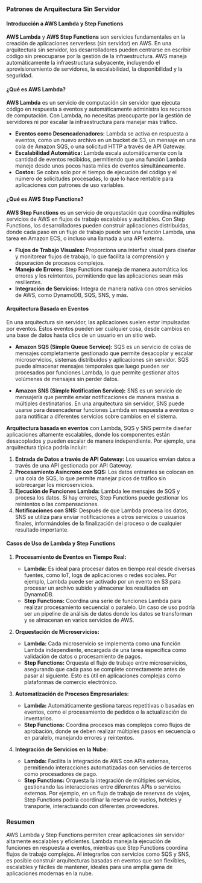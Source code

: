 ### Patrones de Arquitectura Sin Servidor

#### Introducción a AWS Lambda y Step Functions

**AWS Lambda** y **AWS Step Functions** son servicios fundamentales en la creación de aplicaciones serverless (sin servidor) en AWS. En una arquitectura sin servidor, los desarrolladores pueden centrarse en escribir código sin preocuparse por la gestión de la infraestructura. AWS maneja automáticamente la infraestructura subyacente, incluyendo el aprovisionamiento de servidores, la escalabilidad, la disponibilidad y la seguridad.

#### ¿Qué es AWS Lambda?

**AWS Lambda** es un servicio de computación sin servidor que ejecuta código en respuesta a eventos y automáticamente administra los recursos de computación. Con Lambda, no necesitas preocuparte por la gestión de servidores ni por escalar la infraestructura para manejar más tráfico.

- **Eventos como Desencadenadores:** Lambda se activa en respuesta a eventos, como un nuevo archivo en un bucket de S3, un mensaje en una cola de Amazon SQS, o una solicitud HTTP a través de API Gateway.
- **Escalabilidad Automática:** Lambda escala automáticamente con la cantidad de eventos recibidos, permitiendo que una función Lambda maneje desde unos pocos hasta miles de eventos simultáneamente.
- **Costos:** Se cobra solo por el tiempo de ejecución del código y el número de solicitudes procesadas, lo que lo hace rentable para aplicaciones con patrones de uso variables.

#### ¿Qué es AWS Step Functions?

**AWS Step Functions** es un servicio de orquestación que coordina múltiples servicios de AWS en flujos de trabajo escalables y auditables. Con Step Functions, los desarrolladores pueden construir aplicaciones distribuidas, donde cada paso en un flujo de trabajo puede ser una función Lambda, una tarea en Amazon ECS, o incluso una llamada a una API externa.

- **Flujos de Trabajo Visuales:** Proporciona una interfaz visual para diseñar y monitorear flujos de trabajo, lo que facilita la comprensión y depuración de procesos complejos.
- **Manejo de Errores:** Step Functions maneja de manera automática los errores y los reintentos, permitiendo que las aplicaciones sean más resilientes.
- **Integración de Servicios:** Integra de manera nativa con otros servicios de AWS, como DynamoDB, SQS, SNS, y más.

#### Arquitectura Basada en Eventos

En una arquitectura sin servidor, las aplicaciones suelen estar impulsadas por eventos. Estos eventos pueden ser cualquier cosa, desde cambios en una base de datos hasta clics de un usuario en un sitio web.

- **Amazon SQS (Simple Queue Service):** SQS es un servicio de colas de mensajes completamente gestionado que permite desacoplar y escalar microservicios, sistemas distribuidos y aplicaciones sin servidor. SQS puede almacenar mensajes temporales que luego pueden ser procesados por funciones Lambda, lo que permite gestionar altos volúmenes de mensajes sin perder datos.
  
- **Amazon SNS (Simple Notification Service):** SNS es un servicio de mensajería que permite enviar notificaciones de manera masiva a múltiples destinatarios. En una arquitectura sin servidor, SNS puede usarse para desencadenar funciones Lambda en respuesta a eventos o para notificar a diferentes servicios sobre cambios en el sistema.

**Arquitectura basada en eventos** con Lambda, SQS y SNS permite diseñar aplicaciones altamente escalables, donde los componentes están desacoplados y pueden escalar de manera independiente. Por ejemplo, una arquitectura típica podría incluir:

1. **Entrada de Datos a través de API Gateway:** Los usuarios envían datos a través de una API gestionada por API Gateway.
2. **Procesamiento Asíncrono con SQS:** Los datos entrantes se colocan en una cola de SQS, lo que permite manejar picos de tráfico sin sobrecargar los microservicios.
3. **Ejecución de Funciones Lambda:** Lambda lee mensajes de SQS y procesa los datos. Si hay errores, Step Functions puede gestionar los reintentos o las compensaciones.
4. **Notificaciones con SNS:** Después de que Lambda procesa los datos, SNS se utiliza para enviar notificaciones a otros servicios o usuarios finales, informándoles de la finalización del proceso o de cualquier resultado importante.

#### Casos de Uso de Lambda y Step Functions

1. **Procesamiento de Eventos en Tiempo Real:**
   - **Lambda:** Es ideal para procesar datos en tiempo real desde diversas fuentes, como IoT, logs de aplicaciones o redes sociales. Por ejemplo, Lambda puede ser activado por un evento en S3 para procesar un archivo subido y almacenar los resultados en DynamoDB.
   - **Step Functions:** Coordina una serie de funciones Lambda para realizar procesamiento secuencial o paralelo. Un caso de uso podría ser un pipeline de análisis de datos donde los datos se transforman y se almacenan en varios servicios de AWS.

2. **Orquestación de Microservicios:**
   - **Lambda:** Cada microservicio se implementa como una función Lambda independiente, encargada de una tarea específica como validación de datos o procesamiento de pagos.
   - **Step Functions:** Orquesta el flujo de trabajo entre microservicios, asegurando que cada paso se complete correctamente antes de pasar al siguiente. Esto es útil en aplicaciones complejas como plataformas de comercio electrónico.

3. **Automatización de Procesos Empresariales:**
   - **Lambda:** Automáticamente gestiona tareas repetitivas o basadas en eventos, como el procesamiento de pedidos o la actualización de inventarios.
   - **Step Functions:** Coordina procesos más complejos como flujos de aprobación, donde se deben realizar múltiples pasos en secuencia o en paralelo, manejando errores y reintentos.

4. **Integración de Servicios en la Nube:**
   - **Lambda:** Facilita la integración de AWS con APIs externas, permitiendo interacciones automatizadas con servicios de terceros como procesadores de pago.
   - **Step Functions:** Orquesta la integración de múltiples servicios, gestionando las interacciones entre diferentes APIs o servicios externos. Por ejemplo, en un flujo de trabajo de reservas de viajes, Step Functions podría coordinar la reserva de vuelos, hoteles y transporte, interactuando con diferentes proveedores.

### Resumen

AWS Lambda y Step Functions permiten crear aplicaciones sin servidor altamente escalables y eficientes. Lambda maneja la ejecución de funciones en respuesta a eventos, mientras que Step Functions coordina flujos de trabajo complejos. Al integrarlos con servicios como SQS y SNS, es posible construir arquitecturas basadas en eventos que son flexibles, escalables y fáciles de mantener, ideales para una amplia gama de aplicaciones modernas en la nube.
